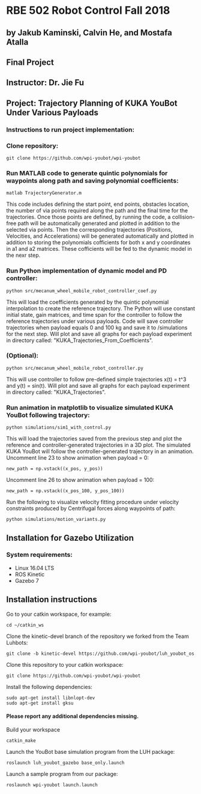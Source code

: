 # RBE 502 Robot Control Fall 2018  
## by Jakub Kaminski, Calvin He, and Mostafa Atalla
## Final Project
## Instructor: Dr. Jie Fu

## Project: Trajectory Planning of KUKA YouBot Under Various Payloads


### Instructions to run project implementation:
### Clone repository:
    git clone https://github.com/wpi-youbot/wpi-youbot


### Run MATLAB code to generate quintic polynomials for waypoints along path and saving polynomial coefficients:
    matlab TrajectoryGenerator.m
This code includes defining the start point, end points, obstacles location, the number of via points required along the path and the final time for the trajectories. Once those points are defined, by running the code, a collision-free path will be automatically generated and plotted in addition to the selected via points. Then the corresponding trajectories (Positions, Velocities, and Accelerations) will be generated automatically and plotted in addition to storing the polynomials cofficients for both x and y coordinates in a1 and a2 matrices. These cofficients will be fed to the dynamic model in the nexr step.



### Run Python implementation of dynamic model and PD controller:
    python src/mecanum_wheel_mobile_robot_controller_coef.py
This will load the coefficients generated by the quintic polynomial interpolation to create the reference trajectory. The Python will use constant initial state, gain matrices, and time span for the controller to follow the reference trajectories under various payloads. Code will save controller trajectories when payload equals 0 and 100 kg and save it to /simulations for the next step. Will plot and save all graphs for each payload experiment in directory called: "KUKA_Trajectories_From_Coefficients".


### (Optional):
    python src/mecanum_wheel_mobile_robot_controller.py
This will use controller to follow pre-defined simple trajectories x(t) = t^3 and y(t) = sin(t). Will plot and save all graphs for each payload experiment in directory called: "KUKA_Trajectories".


### Run animation in matplotlib to visualize simulated KUKA YouBot following trajectory:
    python simulations/sim1_with_control.py
This will load the trajectories saved from the previous step and plot the reference and controller-generated trajectories in a 3D plot. The simulated KUKA YouBot will follow the controller-generated trajectory in an animation.
Uncomment line 23 to show animation when payload = 0:

    new_path = np.vstack((x_pos, y_pos))
    
Uncomment line 26 to show animation when payload = 100:

    new_path = np.vstack((x_pos_100, y_pos_100))


Run the following to visualize velocity fitting procedure under velocity constraints produced by Centrifugal forces along waypoints of path:

    python simulations/motion_variants.py


Installation for Gazebo Utilization
-----------------------------------

### System requirements: 
* Linux 16.04 LTS
* ROS Kinetic
* Gazebo 7


## Installation instructions


Go to your catkin workspace, for example:

    cd ~/catkin_ws
    
Clone the kinetic-devel branch of the repository we forked from the Team Luhbots:

    git clone -b kinetic-devel https://github.com/wpi-youbot/luh_youbot_os


Clone this repository to your catkin workspace:

    git clone https://github.com/wpi-youbot/wpi-youbot

Install the following dependencies:

    sudo apt-get install libnlopt-dev   
    sudo apt-get install gksu

#### Please report any additional dependencies missing.


Build your workspace

    catkin_make

Launch the YouBot base simulation program from the LUH package:  

    roslaunch luh_youbot_gazebo base_only.launch

Launch a sample program from our package:  

    roslaunch wpi-youbot launch.launch
        

